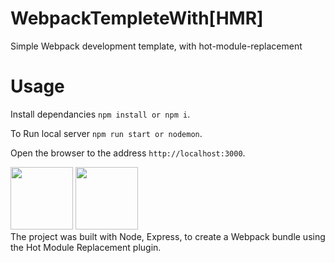 # WebpackTempleteWith[HMR]
Simple Webpack development template, with hot-module-replacement

# Usage
Install dependancies `npm install or npm i`.

To Run local server `npm run start or nodemon`.

Open the browser to the address `http://localhost:3000`.

<img width="100" src="https://d1xwtr0qwr70yv.cloudfront.net/assets/tech/node-61a17f4d3c88e9e64c56960ef7eda9be.svg"/>
<img width="100" src="https://upload.wikimedia.org/wikipedia/commons/c/c1/Webpack.png"/><br/>
The project was built with Node, Express, to create a Webpack bundle using the Hot Module Replacement plugin.
